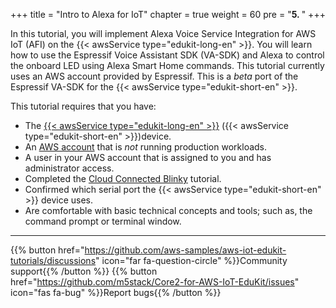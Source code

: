 +++
title = "Intro to Alexa for IoT"
chapter = true
weight = 60
pre = "<b>5. </b>"
+++

In this tutorial, you will implement Alexa Voice Service Integration for AWS IoT (AFI) on the {{< awsService type="edukit-long-en" >}}. You will learn how to use the Espressif Voice Assistant SDK (VA-SDK) and Alexa to control the onboard LED using Alexa Smart Home commands. This tutorial currently uses an AWS account provided by Espressif. This is a *beta* port of the Espressif VA-SDK for the {{< awsService type="edukit-short-en" >}}.

This tutorial requires that you have:
- The [{{< awsService type="edukit-long-en" >}}](https://www.amazon.com/dp/B08VGRZYJR/) ({{< awsService type="edukit-short-en" >}})device.
- An [AWS account](https://aws.amazon.com/premiumsupport/knowledge-center/create-and-activate-aws-account/) that is *not* running production workloads.
- A user in your AWS account that is assigned to you and has administrator access.
- Completed the [Cloud Connected Blinky](/en/blinky-hello-world.html) tutorial.
- Confirmed which serial port the {{< awsService type="edukit-short-en" >}} device uses.
- Are comfortable with basic technical concepts and tools; such as, the command prompt or terminal window.
---
{{% button href="https://github.com/aws-samples/aws-iot-edukit-tutorials/discussions" icon="far fa-question-circle" %}}Community support{{% /button %}} {{% button href="https://github.com/m5stack/Core2-for-AWS-IoT-EduKit/issues" icon="fas fa-bug" %}}Report bugs{{% /button %}}